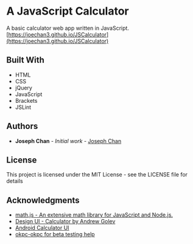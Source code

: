 # A JavaScript Calculator

A basic calculator web app written in JavaScript.
[https://joechan3.github.io/JSCalculator](https://joechan3.github.io/JSCalculator)

## Built With

* HTML
* CSS
* jQuery
* JavaScript
* Brackets
* JSLint

## Authors

* **Joseph Chan** - *Initial work* - [Joseph Chan](https://github.com/joechan3)

## License

This project is licensed under the MIT License - see the LICENSE file for details

## Acknowledgments

* [math.js - An extensive math library for JavaScript and Node.js.](http://mathjs.org/)
* [Design UI - Calculator by Andrew Golev](https://www.behance.net/gallery/33307411/Design-UI-Calculator)
* [Android Calculator UI](http://imgur.com/7qPESW3)
* [okpc-okpc for beta testing help](https://github.com/okpc-okpc)
